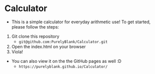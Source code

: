 # Calculator
* This is a simple calculator for everyday arithmetic use! To get started, please follow the steps:
1) Git clone this repository
    - `git@github.com:PurelyBlank/Calculator.git`
2) Open the index.html on your browser
3) Viola!

* You can also view it on the the GitHub pages as well :D
    - `https://purelyblank.github.io/Calculator/`
